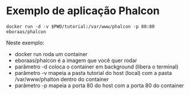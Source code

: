 # Exemplo de aplicação Phalcon

```
docker run -d -v $PWD/tutorial:/var/www/phalcon -p 80:80 eboraas/phalcon
```

Neste exemplo:

  * docker run roda um container
  * eboraas/phalcon é a imagem que você quer rodar
  * parâmetro -d coloca o container em background (libera o terminal)
  * parâmetro -v mapeia a pasta tutorial do host (local) com a pasta /var/www/phalton dentro do container
  * parâmetro -p mapeia a porta 80 do host com a porta 80 do container
